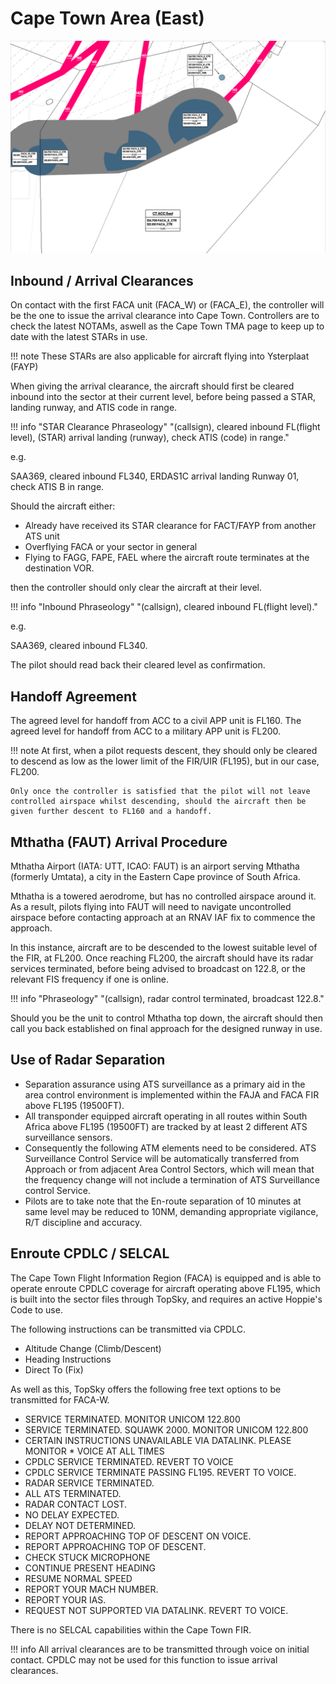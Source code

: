# Cape Town Area (East)

![alt text](image-2.png)

## Inbound / Arrival Clearances

On contact with the first FACA unit (FACA_W) or (FACA_E), the controller will be the one to issue the arrival clearance into Cape Town. Controllers are to check the latest NOTAMs, aswell as the Cape Town TMA page to keep up to date with the latest STARs in use.

!!! note 
    These STARs are also applicable for aircraft flying into Ysterplaat (FAYP)

When giving the arrival clearance, the aircraft should first be cleared inbound into the sector at their current level, before being passed a STAR, landing runway, and ATIS code in range.

!!! info "STAR Clearance Phraseology"
    "(callsign), cleared inbound FL(flight level), (STAR) arrival landing (runway), check ATIS (code) in range."

e.g.

SAA369, cleared inbound FL340, ERDAS1C arrival landing Runway 01, check ATIS B in range.

Should the aircraft either:
* Already have received its STAR clearance for FACT/FAYP from another ATS unit
* Overflying FACA or your sector in general
* Flying to FAGG, FAPE, FAEL where the aircraft route terminates at the destination VOR.

then the controller should only clear the aircraft at their level.

!!! info "Inbound Phraseology"
    "(callsign), cleared inbound FL(flight level)."

e.g.

SAA369, cleared inbound FL340.

The pilot should read back their cleared level as confirmation.

## Handoff Agreement

The agreed level for handoff from ACC to a civil APP unit is FL160.
The agreed level for handoff from ACC to a military APP unit is FL200.

!!! note
    At first, when a pilot requests descent, they should only be cleared to descend as low as the lower limit of the FIR/UIR (FL195), but in our case, FL200.

    Only once the controller is satisfied that the pilot will not leave controlled airspace whilst descending, should the aircraft then be given further descent to FL160 and a handoff.

## Mthatha (FAUT) Arrival Procedure

Mthatha Airport (IATA: UTT, ICAO: FAUT) is an airport serving Mthatha (formerly Umtata), a city in the Eastern Cape province of South Africa.

Mthatha is a towered aerodrome, but has no controlled airspace around it. As a result, pilots flying into FAUT will need to navigate uncontrolled airspace before contacting approach at an RNAV IAF fix to commence the approach.

In this instance, aircraft are to be descended to the lowest suitable level of the FIR, at FL200. Once reaching FL200, the aircraft should have its radar services terminated, before being advised to broadcast on 122.8, or the relevant FIS frequency if one is online.

!!! info "Phraseology"
    "(callsign), radar control terminated, broadcast 122.8."

Should you be the unit to control Mthatha top down, the aircraft should then call you back established on final approach for the designed runway in use.

## Use of Radar Separation

* Separation assurance using ATS surveillance as a primary aid in the area control environment is implemented within the FAJA and FACA FIR above FL195 (19500FT). 
* All transponder equipped aircraft operating in all routes within South Africa above FL195 (19500FT) are tracked by at least 2 different ATS surveillance sensors.
* Consequently the following ATM elements need to be considered. ATS Surveillance Control Service will be automatically transferred from Approach or from adjacent Area Control Sectors, which will mean that the frequency change will not include a termination of ATS Surveillance control Service. 
* Pilots are to take note that the En-route separation of 10 minutes at same level may be reduced to 10NM, demanding appropriate vigilance, R/T discipline and accuracy.

## Enroute CPDLC / SELCAL

The Cape Town Flight Information Region (FACA) is equipped and is able to operate enroute CPDLC coverage for aircraft operating above FL195, which is built into the sector files through TopSky, and requires an active Hoppie's Code to use.

The following instructions can be transmitted via CPDLC.

* Altitude Change (Climb/Descent)
* Heading Instructions
* Direct To (Fix)

As well as this, TopSky offers the following free text options to be transmitted for FACA-W.

* SERVICE TERMINATED. MONITOR UNICOM 122.800
* SERVICE TERMINATED. SQUAWK 2000. MONITOR UNICOM 122.800
* CERTAIN INSTRUCTIONS UNAVAILABLE VIA DATALINK. PLEASE MONITOR * VOICE AT ALL TIMES
* CPDLC SERVICE TERMINATED. REVERT TO VOICE
* CPDLC SERVICE TERMINATE PASSING FL195. REVERT TO VOICE.
* RADAR SERVICE TERMINATED.
* ALL ATS TERMINATED.
* RADAR CONTACT LOST.
* NO DELAY EXPECTED.
* DELAY NOT DETERMINED.
* REPORT APPROACHING TOP OF DESCENT ON VOICE.
* REPORT APPROACHING TOP OF DESCENT.
* CHECK STUCK MICROPHONE
* CONTINUE PRESENT HEADING
* RESUME NORMAL SPEED
* REPORT YOUR MACH NUMBER.
* REPORT YOUR IAS.
* REQUEST NOT SUPPORTED VIA DATALINK. REVERT TO VOICE.

There is no SELCAL capabilities within the Cape Town FIR.

!!! info
    All arrival clearances are to be transmitted through voice on initial contact. CPDLC may not be used for this function to issue arrival clearances.

